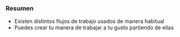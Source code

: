 ### Resumen

* Existen distintos flujos de trabajo usados de manera habitual
* Puedes crear tu manera de trabajar a tu gusto partiendo de ellas
